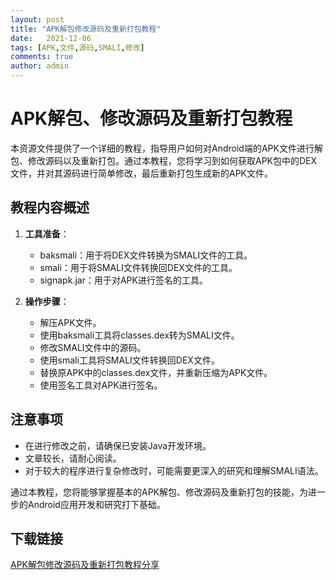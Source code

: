 ```yaml
---
layout: post
title: "APK解包修改源码及重新打包教程"
date:   2021-12-06
tags: [APK,文件,源码,SMALI,修改]
comments: true
author: admin
---
```

# APK解包、修改源码及重新打包教程

本资源文件提供了一个详细的教程，指导用户如何对Android端的APK文件进行解包、修改源码以及重新打包。通过本教程，您将学习到如何获取APK包中的DEX文件，并对其源码进行简单修改，最后重新打包生成新的APK文件。

## 教程内容概述

1. **工具准备**：
   - baksmali：用于将DEX文件转换为SMALI文件的工具。
   - smali：用于将SMALI文件转换回DEX文件的工具。
   - signapk.jar：用于对APK进行签名的工具。

2. **操作步骤**：
   - 解压APK文件。
   - 使用baksmali工具将classes.dex转为SMALI文件。
   - 修改SMALI文件中的源码。
   - 使用smali工具将SMALI文件转换回DEX文件。
   - 替换原APK中的classes.dex文件，并重新压缩为APK文件。
   - 使用签名工具对APK进行签名。

## 注意事项

- 在进行修改之前，请确保已安装Java开发环境。
- 文章较长，请耐心阅读。
- 对于较大的程序进行复杂修改时，可能需要更深入的研究和理解SMALI语法。

通过本教程，您将能够掌握基本的APK解包、修改源码及重新打包的技能，为进一步的Android应用开发和研究打下基础。

## 下载链接

[APK解包修改源码及重新打包教程分享](https://pan.quark.cn/s/4f307038d8b7)